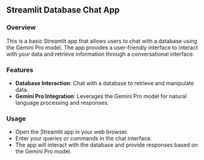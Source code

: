 ## Streamlit Database Chat App

### Overview

This is a basic Streamlit app that allows users to chat with a database using the Gemini Pro model. The app provides a user-friendly interface to interact with your data and retrieve information through a conversational interface.

### Features

- **Database Interaction**: Chat with a database to retrieve and manipulate data.
- **Gemini Pro Integration**: Leverages the Gemini Pro model for natural language processing and responses.

### Usage
- Open the Streamlit app in your web browser.
- Enter your queries or commands in the chat interface.
- The app will interact with the database and provide responses based on the Gemini Pro model.
